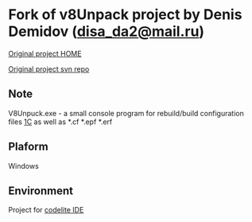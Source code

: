 # Fork of v8Unpack project by Denis Demidov (disa_da2@mail.ru)

[Original project HOME](https://www.assembla.com/spaces/V8Unpack/team)

[Original project svn repo](http://svn2.assembla.com/svn/V8Unpack/)

## Note

V8Unpuck.exe - a small console program  for rebuild/build configuration files [1C](http://1c.ru) as well as *.cf *.epf *.erf
 
## Plaform 

Windows

## Environment

Project for [codelite IDE](http://www.codelite.org/)
